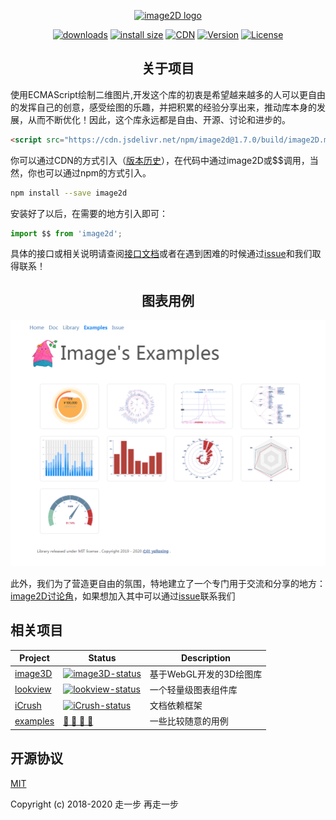 <p align="center"><a href="https://yelloxing.github.io/image2D/index.html" target="_blank" rel="noopener noreferrer">
<img width="100" src="https://yelloxing.github.io/image2D/dist/image2D.png" alt="image2D logo"></a></p>

<p align="center">
  <a href="https://yelloxing.github.io/npm-downloads?interval=7&packages=image2d"><img src="https://img.shields.io/npm/dm/image2d.svg" alt="downloads"></a>
  <a href="https://packagephobia.now.sh/result?p=image2d"><img src="https://packagephobia.now.sh/badge?p=image2d" alt="install size"></a>
  <a href="https://www.jsdelivr.com/package/npm/image2d"><img src="https://data.jsdelivr.com/v1/package/npm/image2d/badge" alt="CDN"></a>
  <a href="https://www.npmjs.com/package/image2d"><img src="https://img.shields.io/npm/v/image2d.svg" alt="Version"></a>
  <a href="https://github.com/yelloxing/image2D/blob/master/LICENSE"><img src="https://img.shields.io/npm/l/image2d.svg" alt="License"></a>
</p>

<h2 align="center">关于项目</h2>

使用ECMAScript绘制二维图片,开发这个库的初衷是希望越来越多的人可以更自由的发挥自己的创意，感受绘图的乐趣，并把积累的经验分享出来，推动库本身的发展，从而不断优化！因此，这个库永远都是自由、开源、讨论和进步的。

```html
<script src="https://cdn.jsdelivr.net/npm/image2d@1.7.0/build/image2D.min.js"></script>
```

你可以通过CDN的方式引入（[版本历史](https://github.com/yelloxing/image2D/blob/master/CHANGELOG)），在代码中通过image2D或$$调用，当然，你也可以通过npm的方式引入。

```bash
npm install --save image2d
```

安装好了以后，在需要的地方引入即可：

```js
import $$ from 'image2d';
```

具体的接口或相关说明请查阅[接口文档](https://yelloxing.github.io/image2D/index.html)或者在遇到困难的时候通过[issue](https://github.com/yelloxing/image2D/issues)和我们取得联系！

<h2 align="center">图表用例</h2>

<p align="center"><a href="https://image2d.github.io/examples/index.html" target="_blank" rel="noopener noreferrer">
<img width="700" src="./docs/examples.png" alt="image2D 用例截图"></a></p>

此外，我们为了营造更自由的氛围，特地建立了一个专门用于交流和分享的地方：[image2D讨论角](https://github.com/image2D)，如果想加入其中可以通过[issue](https://github.com/yelloxing/image2D/issues)联系我们

## 相关项目 

| Project | Status | Description |
|---------|--------|-------------|
| [image3D]          | [![image3D-status]][image3D-package] | 基于WebGL开发的3D绘图库 |
| [lookview]          | [![lookview-status]][lookview-package] | 一个轻量级图表组件库 |
| [iCrush]          | [![iCrush-status]][iCrush-package] | 文档依赖框架 |
| [examples]          | [🍎 🍪 🍦 🍓][examples-websit] | 一些比较随意的用例 |

[lookview]: https://github.com/yelloxing/lookview
[image3D]: https://github.com/yelloxing/image3D
[iCrush]: https://github.com/yelloxing/iCrush
[examples]: https://github.com/image2D/examples

[lookview-status]: https://img.shields.io/npm/v/lookview.svg
[image3D-status]: https://img.shields.io/npm/v/image3d.svg
[iCrush-status]: https://img.shields.io/npm/v/icrush.svg

[lookview-package]: https://npmjs.com/package/lookview
[image3D-package]: https://npmjs.com/package/image3d
[iCrush-package]: https://npmjs.com/package/icrush

[examples-websit]: https://image2d.github.io/examples/index.html

## 开源协议

[MIT](https://github.com/yelloxing/image2D/blob/master/LICENSE)

Copyright (c) 2018-2020 走一步 再走一步
